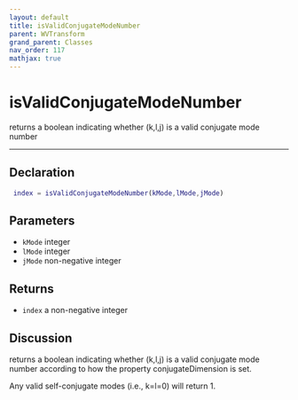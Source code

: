 ```yaml
---
layout: default
title: isValidConjugateModeNumber
parent: WVTransform
grand_parent: Classes
nav_order: 117
mathjax: true
---
```


#  isValidConjugateModeNumber

returns a boolean indicating whether (k,l,j) is a valid conjugate mode number


---

## Declaration
```matlab
 index = isValidConjugateModeNumber(kMode,lMode,jMode)
```
## Parameters
+ `kMode`  integer
+ `lMode`  integer
+ `jMode`  non-negative integer

## Returns
+ `index`  a non-negative integer

## Discussion

  returns a boolean indicating whether (k,l,j) is a valid
  conjugate mode number according to how the property
  conjugateDimension is set.
 
  Any valid self-conjugate modes (i.e., k=l=0) will return 1.
 
            
